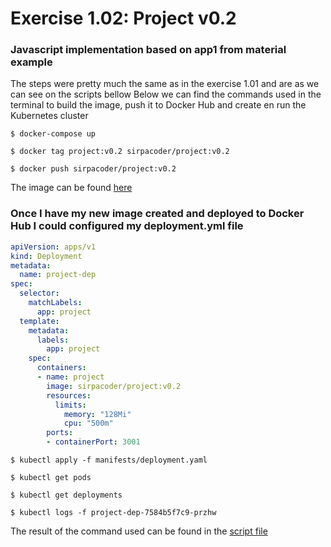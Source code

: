 # Exercise 1.02: Project v0.2

### Javascript implementation based on app1 from material example

The steps were pretty much the same as in the exercise 1.01 and are as we can see on the scripts bellow
Below we can find the commands used in the terminal to build the image, push it to Docker Hub and create en run the Kubernetes cluster

```
$ docker-compose up

$ docker tag project:v0.2 sirpacoder/project:v0.2

$ docker push sirpacoder/project:v0.2
```

The image can be found [here](https://hub.docker.com/r/sirpacoder/project)

### Once I have my new image created and deployed to Docker Hub I could configured my deployment.yml file

```yml
apiVersion: apps/v1
kind: Deployment
metadata:
  name: project-dep
spec:
  selector:
    matchLabels:
      app: project
  template:
    metadata:
      labels:
        app: project
    spec:
      containers:
      - name: project
        image: sirpacoder/project:v0.2
        resources:
          limits:
            memory: "128Mi"
            cpu: "500m"
        ports:
        - containerPort: 3001
```

```
$ kubectl apply -f manifests/deployment.yaml

$ kubectl get pods

$ kubectl get deployments

$ kubectl logs -f project-dep-7584b5f7c9-przhw
```
The result of the command used can be found in the [script file](./exercise-1.04.txt)